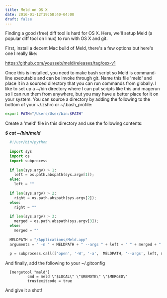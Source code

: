 ```yaml
---
title: Meld on OS X
date: 2016-01-12T19:58:40-04:00
draft: false
---
```


Finding a good (free) diff tool is hard for OS X. Here, we'll setup Meld (a popular diff tool on linux) to run with OS X and git. 

First, install a decent Mac build of Meld, there's a few options but here's one I really like: 

https://github.com/yousseb/meld/releases/tag/osx-v1

Once this is installed, you need to make bash script so Meld is command-line executable and can be invoke through git. Name this file 'meld' and place it in a sourced directory that you can run commands from globally. I like to set up a ~/bin directory where I can put scripts like this and magerun so I can run them from anywhere, but you may have a better place for it on your system. You can source a directory by adding the following to the bottom of your ~/.zshrc or ~/.bash_profile:

~~~ bash
export PATH="/Users/User/bin:$PATH"
~~~
Create a 'meld' file in this directory and use the following contents:

***$ cat ~/bin/meld***

~~~ python
  #!/usr/bin/python
  
  import sys
  import os
  import subprocess
  
  if len(sys.argv) > 1:
    left = os.path.abspath(sys.argv[1]);
  else:
    left = ""
  
  if len(sys.argv) > 2:
    right = os.path.abspath(sys.argv[2]);
  else:
    right = ""
  
  if len(sys.argv) > 3:
    merged = os.path.abspath(sys.argv[3]);
  else:
    merged = ""
  
  MELDPATH = "/Applications/Meld.app"
  arguments = " -n " + MELDPATH + " --args " + left + " " + merged + " " + right
  
  p = subprocess.call(['open', '-W', '-a',  MELDPATH, '--args', left, merged, right])
~~~
  And finally, add the following to your ~/.gitconfig
~~~
  [mergetool "meld"]
          cmd = meld \"$LOCAL\" \"$REMOTE\" \"$MERGED\"
          trustexitcode = true
~~~

And give it a shot!
